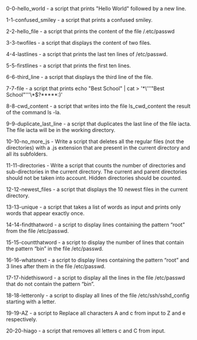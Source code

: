 0-0-hello_world - a script that prints "Hello World" followed by a new line.

1-1-confused_smiley - a script that prints a confused smiley.

2-2-hello_file - a script that prints the content of the file /.etc/passwd

3-3-twofiles - a script that displays the content of two files.

4-4-lastlines - a script that prints the last ten lines of /etc/passwd.

5-5-firstlines - a script that prints the first ten lines.

6-6-third_line - a script that displays the third line of the file.

7-7-file - a script that prints echo "Best School" | cat > '\*\\'\''"Best School"\'\''\\*$\?\*\*\*\*\*:)'

8-8-cwd_content - a script that writes into the file ls_cwd_content the result of the command ls -la.

9-9-duplicate_last_line - a script that duplicates the last line of the file iacta. The file iacta will be in the working directory.

10-10-no_more_js - Write a script that deletes all the regular files (not the directories) with a .js extension that are present in the current directory and all its subfolders.

11-11-directories - Write a script that counts the number of directories and sub-directories in the current directory. The current and parent directories should not be taken into account. Hidden directories should be counted.

12-12-newest_files - a script that displays the 10 newest files in the current directory.

13-13-unique - a script that takes a list of words as input and prints only words that appear exactly once.

14-14-findthatword - a script to display lines containing the pattern “root” from the file /etc/passwd.

15-15-countthatword - a script to display the number of lines that contain the pattern “bin” in the file /etc/passwd.

16-16-whatsnext - a script to display lines containing the pattern “root” and 3 lines after them in the file /etc/passwd.

17-17-hidethisword - a script to display all the lines in the file /etc/passwd that do not contain the pattern “bin”.

18-18-letteronly - a script to display all lines of the file /etc/ssh/sshd_config starting with a letter.

19-19-AZ - a script to Replace all characters A and c from input to Z and e respectively.

20-20-hiago - a script that removes all letters c and C from input.